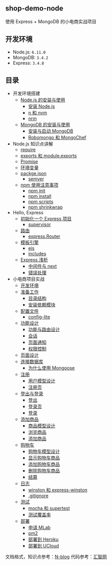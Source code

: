 ## shop-demo-node

使用 Express + MongoDB 的小电商实战项目

## 开发环境

- Node.js: `6.11.0`
- MongoDB: `3.4.2`
- Express: `3.4.8`

## 目录

- 开发环境搭建
    - [Node.js 的安装与使用](https://github.com/18820227745/shop-demo-node/blob/master/book/1.1%20Node.js%20%E7%9A%84%E5%AE%89%E8%A3%85%E4%B8%8E%E4%BD%BF%E7%94%A8.md)
        - [安装 Node.js](https://github.com/18820227745/shop-demo-node/blob/master/book/1.1%20Node.js%20%E7%9A%84%E5%AE%89%E8%A3%85%E4%B8%8E%E4%BD%BF%E7%94%A8.md#111-安装-nodejs)
        - [n 和 nvm](https://github.com/18820227745/shop-demo-node/blob/master/book/1.1%20Node.js%20%E7%9A%84%E5%AE%89%E8%A3%85%E4%B8%8E%E4%BD%BF%E7%94%A8.md#112-n-和-nvm)
        - [nrm](https://github.com/18820227745/shop-demo-node/blob/master/book/1.1%20Node.js%20%E7%9A%84%E5%AE%89%E8%A3%85%E4%B8%8E%E4%BD%BF%E7%94%A8.md#113-nrm)
    - [MongoDB 的安装与使用](https://github.com/18820227745/shop-demo-node/blob/master/book/1.2%20MongoDB%20%E7%9A%84%E5%AE%89%E8%A3%85%E4%B8%8E%E4%BD%BF%E7%94%A8.md)
        - [安装与启动 MongoDB](https://github.com/18820227745/shop-demo-node/blob/master/book/1.2%20MongoDB%20%E7%9A%84%E5%AE%89%E8%A3%85%E4%B8%8E%E4%BD%BF%E7%94%A8.md#121-安装与启动-mongodb)
        - [Robomongo 和 MongoChef](https://github.com/18820227745/shop-demo-node/blob/master/book/1.2%20MongoDB%20%E7%9A%84%E5%AE%89%E8%A3%85%E4%B8%8E%E4%BD%BF%E7%94%A8.md#122-robomongo-和-mongochef)
- Node.js 知识点讲解
    - [require](https://github.com/18820227745/shop-demo-node/blob/master/book/2.1%20require.md)
    - [exports 和 module.exports](https://github.com/18820227745/shop-demo-node/blob/master/book/2.2%20exports%20%E5%92%8C%20module.exports.md)
    - [Promise](https://github.com/18820227745/shop-demo-node/blob/master/book/2.3%20Promise.md)
    - [环境变量](https://github.com/18820227745/shop-demo-node/blob/master/book/2.4%20%E7%8E%AF%E5%A2%83%E5%8F%98%E9%87%8F.md)
    - [packge.json](https://github.com/18820227745/shop-demo-node/blob/master/book/2.5%20package.json.md)
        - [semver](https://github.com/18820227745/shop-demo-node/blob/master/book/2.5%20package.json.md#251-semver)
    - [npm 使用注意事项](https://github.com/18820227745/shop-demo-node/blob/master/book/2.6%20npm%20%E4%BD%BF%E7%94%A8%E6%B3%A8%E6%84%8F%E4%BA%8B%E9%A1%B9.md)
        - [npm init](https://github.com/18820227745/shop-demo-node/blob/master/book/2.6%20npm%20%E4%BD%BF%E7%94%A8%E6%B3%A8%E6%84%8F%E4%BA%8B%E9%A1%B9.md#261-npm-init)
        - [npm install](https://github.com/18820227745/shop-demo-node/blob/master/book/2.6%20npm%20%E4%BD%BF%E7%94%A8%E6%B3%A8%E6%84%8F%E4%BA%8B%E9%A1%B9.md#262-npm-install)
        - [npm scripts](https://github.com/18820227745/shop-demo-node/blob/master/book/2.6%20npm%20%E4%BD%BF%E7%94%A8%E6%B3%A8%E6%84%8F%E4%BA%8B%E9%A1%B9.md#263-npm-scripts)
        - [npm shrinkwrap ](https://github.com/18820227745/shop-demo-node/blob/master/book/2.6%20npm%20%E4%BD%BF%E7%94%A8%E6%B3%A8%E6%84%8F%E4%BA%8B%E9%A1%B9.md#264-npm-shrinkwrap)
- Hello, Express
    - [初始化一个 Express 项目](https://github.com/18820227745/shop-demo-node/blob/master/book/3.1%20%E5%88%9D%E5%A7%8B%E5%8C%96%E4%B8%80%E4%B8%AA%20Express%20%E9%A1%B9%E7%9B%AE.md)
        - [supervisor](https://github.com/18820227745/shop-demo-node/blob/master/book/3.1%20%E5%88%9D%E5%A7%8B%E5%8C%96%E4%B8%80%E4%B8%AA%20Express%20%E9%A1%B9%E7%9B%AE.md#311-supervisor)
    - [路由](https://github.com/18820227745/shop-demo-node/blob/master/book/3.3%20%E6%A8%A1%E6%9D%BF%E5%BC%95%E6%93%8E.md)
        - [express.Router](https://github.com/18820227745/shop-demo-node/blob/master/book/3.2%20%E8%B7%AF%E7%94%B1.md#321-expressrouter)
    - [模板引擎](https://github.com/18820227745/shop-demo-node/blob/master/book/3.3%20%E6%A8%A1%E6%9D%BF%E5%BC%95%E6%93%8E.md)
        - [ejs](https://github.com/18820227745/shop-demo-node/blob/master/book/3.3%20%E6%A8%A1%E6%9D%BF%E5%BC%95%E6%93%8E.md#331-ejs)
        - [includes](https://github.com/18820227745/shop-demo-node/blob/master/book/3.3%20%E6%A8%A1%E6%9D%BF%E5%BC%95%E6%93%8E.md#332-includes)
    - [Express 浅析](https://github.com/18820227745/shop-demo-node/blob/master/book/3.4%20Express%20%E6%B5%85%E6%9E%90.md)
        - [中间件与 next](https://github.com/18820227745/shop-demo-node/blob/master/book/3.4%20Express%20%E6%B5%85%E6%9E%90.md#341-中间件与-next)
        - [错误处理](https://github.com/18820227745/shop-demo-node/blob/master/book/3.4%20Express%20%E6%B5%85%E6%9E%90.md#342-错误处理)
- 小电商项目实战
    - [开发环境](https://github.com/18820227745/shop-demo-node/blob/master/book/4.1%20%E5%BC%80%E5%8F%91%E7%8E%AF%E5%A2%83.md)
    - [准备工作](https://github.com/18820227745/shop-demo-node/blob/master/book/4.2%20%E5%87%86%E5%A4%87%E5%B7%A5%E4%BD%9C.md)
        - [目录结构](https://github.com/18820227745/shop-demo-node/blob/master/book/4.2%20%E5%87%86%E5%A4%87%E5%B7%A5%E4%BD%9C.md#421-目录结构)
        - [安装依赖模块](https://github.com/18820227745/shop-demo-node/blob/master/book/4.2%20%E5%87%86%E5%A4%87%E5%B7%A5%E4%BD%9C.md#422-安装依赖模块)
    - [配置文件](https://github.com/18820227745/shop-demo-node/blob/master/book/4.3%20%E9%85%8D%E7%BD%AE%E6%96%87%E4%BB%B6.md)
        - [config-lite](https://github.com/18820227745/shop-demo-node/blob/master/book/4.3%20%E9%85%8D%E7%BD%AE%E6%96%87%E4%BB%B6.md#431-config-lite)
    - [功能设计](https://github.com/18820227745/shop-demo-node/blob/master/book/4.4%20%E5%8A%9F%E8%83%BD%E8%AE%BE%E8%AE%A1.md)
        - [功能与路由设计](https://github.com/18820227745/shop-demo-node/blob/master/book/4.4%20%E5%8A%9F%E8%83%BD%E8%AE%BE%E8%AE%A1.md#441-功能与路由设计)
        - [会话](https://github.com/18820227745/shop-demo-node/blob/master/book/4.4%20%E5%8A%9F%E8%83%BD%E8%AE%BE%E8%AE%A1.md#442-会话)
        - [页面通知](https://github.com/18820227745/shop-demo-node/blob/master/book/4.4%20%E5%8A%9F%E8%83%BD%E8%AE%BE%E8%AE%A1.md#443-页面通知)
        - [权限控制](https://github.com/18820227745/shop-demo-node/blob/master/book/4.4%20%E5%8A%9F%E8%83%BD%E8%AE%BE%E8%AE%A1.md#444-权限控制)
    - [页面设计](https://github.com/18820227745/shop-demo-node/blob/master/book/4.5%20%E9%A1%B5%E9%9D%A2%E8%AE%BE%E8%AE%A1.md)
    - [连接数据库](https://github.com/18820227745/shop-demo-node/blob/master/book/4.6%20%E8%BF%9E%E6%8E%A5%E6%95%B0%E6%8D%AE%E5%BA%93.md)
        - [为什么使用 Mongoose](https://github.com/18820227745/shop-demo-node/blob/master/book/4.6%20%E8%BF%9E%E6%8E%A5%E6%95%B0%E6%8D%AE%E5%BA%93.md#461-为什么使用-mongoose)
    - [注册](https://github.com/18820227745/shop-demo-node/blob/master/book/4.7%20%E6%B3%A8%E5%86%8C.md)
        - [用户模型设计](https://github.com/18820227745/shop-demo-node/blob/master/book/4.7%20%E6%B3%A8%E5%86%8C.md#471-用户模型设计)
        - [注册页](https://github.com/18820227745/shop-demo-node/blob/master/book/4.7%20%E6%B3%A8%E5%86%8C.md#472-注册页)
    - [登出与登录](https://github.com/18820227745/shop-demo-node/blob/master/book/4.8%20%E7%99%BB%E5%87%BA%E4%B8%8E%E7%99%BB%E5%BD%95.md)
        - [登出](https://github.com/18820227745/shop-demo-node/blob/master/book/4.8%20%E7%99%BB%E5%87%BA%E4%B8%8E%E7%99%BB%E5%BD%95.md#481-登出)
        - [登录页](https://github.com/18820227745/shop-demo-node/blob/master/book/4.8%20%E7%99%BB%E5%87%BA%E4%B8%8E%E7%99%BB%E5%BD%95.md#481-登出)
        - [登录](https://github.com/18820227745/shop-demo-node/blob/master/book/4.8%20%E7%99%BB%E5%87%BA%E4%B8%8E%E7%99%BB%E5%BD%95.md#481-登出)
    - [添加商品](https://github.com/18820227745/shop-demo-node/blob/master/book/4.9%20%E6%B7%BB%E5%8A%A0%E5%95%86%E5%93%81.md)
        - [商品模型设计](https://github.com/18820227745/shop-demo-node/blob/master/book/4.9%20%E6%B7%BB%E5%8A%A0%E5%95%86%E5%93%81.md)
        - [浏览商品](https://github.com/18820227745/shop-demo-node/blob/master/book/4.9%20%E6%B7%BB%E5%8A%A0%E5%95%86%E5%93%81.md#492-浏览商品)
        - [添加商品](https://github.com/18820227745/shop-demo-node/blob/master/book/4.9%20%E6%B7%BB%E5%8A%A0%E5%95%86%E5%93%81.md#493-添加商品)
    - [购物车](https://github.com/18820227745/shop-demo-node/blob/master/book/4.10%20%E8%B4%AD%E7%89%A9%E8%BD%A6.md)
        - [购物车模型设计](https://github.com/18820227745/shop-demo-node/blob/master/book/4.10%20%E8%B4%AD%E7%89%A9%E8%BD%A6.md#4101-购物车模型设计)
        - [显示购物车商品](https://github.com/18820227745/shop-demo-node/blob/master/book/4.10%20%E8%B4%AD%E7%89%A9%E8%BD%A6.md#4102-显示购物车商品)
        - [添加购物车商品](https://github.com/18820227745/shop-demo-node/blob/master/book/4.10%20%E8%B4%AD%E7%89%A9%E8%BD%A6.md#4103-添加购物车商品)
        - [删除购物车商品](https://github.com/18820227745/shop-demo-node/blob/master/book/4.10%20%E8%B4%AD%E7%89%A9%E8%BD%A6.md#4104-删除购物车商品)
        - [结算](https://github.com/18820227745/shop-demo-node/blob/master/book/4.10%20%E8%B4%AD%E7%89%A9%E8%BD%A6.md#4105-结算)
    - [日志](https://github.com/18820227745/shop-demo-node/blob/master/book/4.11%20%E6%97%A5%E5%BF%97.md)
        - [winston 和 express-winston](https://github.com/18820227745/shop-demo-node/blob/master/book/4.11%20%E6%97%A5%E5%BF%97.md#4111-winston-和-express-winston)
        - [.gitignore](https://github.com/18820227745/shop-demo-node/blob/master/book/4.11%20%E6%97%A5%E5%BF%97.md#4112-gitignore)
    - [测试](https://github.com/18820227745/shop-demo-node/blob/master/book/4.12%20%E6%B5%8B%E8%AF%95.md)
        - [mocha 和 supertest](https://github.com/18820227745/shop-demo-node/blob/master/book/4.12%20%E6%B5%8B%E8%AF%95.md#4121-mocha-和-supertest)
        - [测试覆盖率](https://github.com/18820227745/shop-demo-node/blob/master/book/4.12%20%E6%B5%8B%E8%AF%95.md#4122-测试覆盖率)
    - [部署](https://github.com/18820227745/shop-demo-node/blob/master/book/4.13%20%E9%83%A8%E7%BD%B2.md)
        - [申请 MLab](https://github.com/18820227745/shop-demo-node/blob/master/book/4.13%20%E9%83%A8%E7%BD%B2.md#4131-申请-mlab)
        - [pm2](https://github.com/18820227745/shop-demo-node/blob/master/book/4.13%20%E9%83%A8%E7%BD%B2.md#4132-pm2)
        - [部署到 Heroku](https://github.com/18820227745/shop-demo-node/blob/master/book/4.13%20%E9%83%A8%E7%BD%B2.md#4132-部署到-heroku)
        - [部署到 UCloud](https://github.com/18820227745/shop-demo-node/blob/master/book/4.13%20%E9%83%A8%E7%BD%B2.md#4133-部署到-ucloud)


文档格式，知识点参考：[N-blog](https://github.com/nswbmw/N-blog/tree/master/book)
代码参考：[汇智网](http://www.hubwiz.com/course/?type=Node.js)